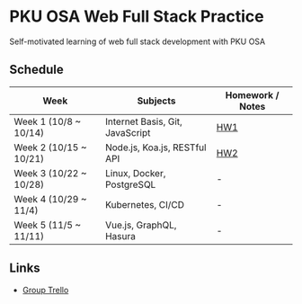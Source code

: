 # PKU OSA Web Full Stack Practice

Self-motivated learning of web full stack development with PKU OSA

## Schedule

Week                  |Subjects|Homework / Notes
----------------------|--------|-----------------
Week 1 (10/8 ~ 10/14) |Internet Basis, Git, JavaScript|[HW1](Week1/Homework1.md)
Week 2 (10/15 ~ 10/21)|Node.js, Koa.js, RESTful API|[HW2](Week2/Homework2.md)
Week 3 (10/22 ~ 10/28)|Linux, Docker, PostgreSQL|-
Week 4 (10/29 ~ 11/4) |Kubernetes, CI/CD|-
Week 5 (11/5 ~ 11/11) |Vue.js, GraphQL, Hasura|-

## Links

* [Group Trello](https://trello.com/b/9Hv8SMCI)